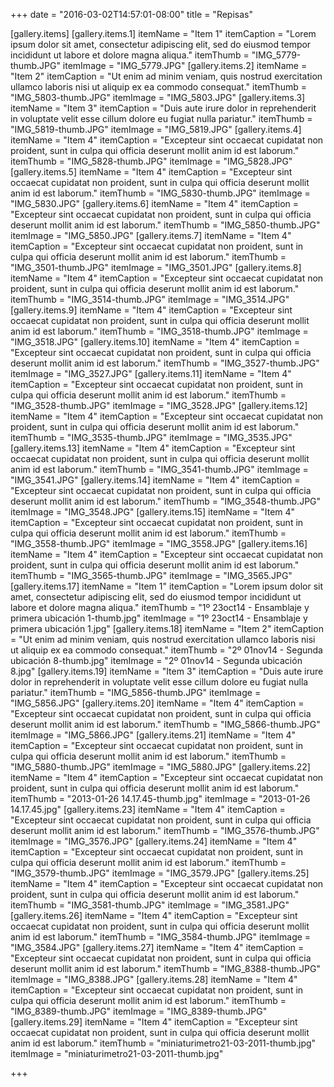 +++
date = "2016-03-02T14:57:01-08:00"
title = "Repisas"

[gallery.items]
  [gallery.items.1]
    itemName = "Item 1"
    itemCaption = "Lorem ipsum dolor sit amet, consectetur adipiscing elit, sed do eiusmod tempor incididunt ut labore et dolore magna aliqua."
    itemThumb = "IMG_5779-thumb.JPG"
    itemImage = "IMG_5779.JPG"
  [gallery.items.2]
    itemName = "Item 2"
    itemCaption = "Ut enim ad minim veniam, quis nostrud exercitation ullamco laboris nisi ut aliquip ex ea commodo consequat."
    itemThumb = "IMG_5803-thumb.JPG"
    itemImage = "IMG_5803.JPG"
  [gallery.items.3]
    itemName = "Item 3"
    itemCaption = "Duis aute irure dolor in reprehenderit in voluptate velit esse cillum dolore eu fugiat nulla pariatur."
    itemThumb = "IMG_5819-thumb.JPG"
    itemImage = "IMG_5819.JPG"
  [gallery.items.4]
    itemName = "Item 4"
    itemCaption = "Excepteur sint occaecat cupidatat non proident, sunt in culpa qui officia deserunt mollit anim id est laborum."
    itemThumb = "IMG_5828-thumb.JPG"
    itemImage = "IMG_5828.JPG"
  [gallery.items.5]
    itemName = "Item 4"
    itemCaption = "Excepteur sint occaecat cupidatat non proident, sunt in culpa qui officia deserunt mollit anim id est laborum."
    itemThumb = "IMG_5830-thumb.JPG"
    itemImage = "IMG_5830.JPG"
  [gallery.items.6]
    itemName = "Item 4"
    itemCaption = "Excepteur sint occaecat cupidatat non proident, sunt in culpa qui officia deserunt mollit anim id est laborum."
    itemThumb = "IMG_5850-thumb.JPG"
    itemImage = "IMG_5850.JPG"
  [gallery.items.7]
    itemName = "Item 4"
    itemCaption = "Excepteur sint occaecat cupidatat non proident, sunt in culpa qui officia deserunt mollit anim id est laborum."
    itemThumb = "IMG_3501-thumb.JPG"
    itemImage = "IMG_3501.JPG"
  [gallery.items.8]
    itemName = "Item 4"
    itemCaption = "Excepteur sint occaecat cupidatat non proident, sunt in culpa qui officia deserunt mollit anim id est laborum."
    itemThumb = "IMG_3514-thumb.JPG"
    itemImage = "IMG_3514.JPG"
  [gallery.items.9]
    itemName = "Item 4"
    itemCaption = "Excepteur sint occaecat cupidatat non proident, sunt in culpa qui officia deserunt mollit anim id est laborum."
    itemThumb = "IMG_3518-thumb.JPG"
    itemImage = "IMG_3518.JPG"
  [gallery.items.10]
    itemName = "Item 4"
    itemCaption = "Excepteur sint occaecat cupidatat non proident, sunt in culpa qui officia deserunt mollit anim id est laborum."
    itemThumb = "IMG_3527-thumb.JPG"
    itemImage = "IMG_3527.JPG"
  [gallery.items.11]
    itemName = "Item 4"
    itemCaption = "Excepteur sint occaecat cupidatat non proident, sunt in culpa qui officia deserunt mollit anim id est laborum."
    itemThumb = "IMG_3528-thumb.JPG"
    itemImage = "IMG_3528.JPG"
  [gallery.items.12]
    itemName = "Item 4"
    itemCaption = "Excepteur sint occaecat cupidatat non proident, sunt in culpa qui officia deserunt mollit anim id est laborum."
    itemThumb = "IMG_3535-thumb.JPG"
    itemImage = "IMG_3535.JPG"
  [gallery.items.13]
    itemName = "Item 4"
    itemCaption = "Excepteur sint occaecat cupidatat non proident, sunt in culpa qui officia deserunt mollit anim id est laborum."
    itemThumb = "IMG_3541-thumb.JPG"
    itemImage = "IMG_3541.JPG"
  [gallery.items.14]
    itemName = "Item 4"
    itemCaption = "Excepteur sint occaecat cupidatat non proident, sunt in culpa qui officia deserunt mollit anim id est laborum."
    itemThumb = "IMG_3548-thumb.JPG"
    itemImage = "IMG_3548.JPG"
  [gallery.items.15]
    itemName = "Item 4"
    itemCaption = "Excepteur sint occaecat cupidatat non proident, sunt in culpa qui officia deserunt mollit anim id est laborum."
    itemThumb = "IMG_3558-thumb.JPG"
    itemImage = "IMG_3558.JPG"
  [gallery.items.16]
    itemName = "Item 4"
    itemCaption = "Excepteur sint occaecat cupidatat non proident, sunt in culpa qui officia deserunt mollit anim id est laborum."
    itemThumb = "IMG_3565-thumb.JPG"
    itemImage = "IMG_3565.JPG"
  [gallery.items.17]
    itemName = "Item 1"
    itemCaption = "Lorem ipsum dolor sit amet, consectetur adipiscing elit, sed do eiusmod tempor incididunt ut labore et dolore magna aliqua."
    itemThumb = "1º 23oct14 - Ensamblaje y primera ubicación 1-thumb.jpg"
    itemImage = "1º 23oct14 - Ensamblaje y primera ubicación 1.jpg"
  [gallery.items.18]
    itemName = "Item 2"
    itemCaption = "Ut enim ad minim veniam, quis nostrud exercitation ullamco laboris nisi ut aliquip ex ea commodo consequat."
    itemThumb = "2º 01nov14 - Segunda ubicación 8-thumb.jpg"
    itemImage = "2º 01nov14 - Segunda ubicación 8.jpg"
  [gallery.items.19]
    itemName = "Item 3"
    itemCaption = "Duis aute irure dolor in reprehenderit in voluptate velit esse cillum dolore eu fugiat nulla pariatur."
    itemThumb = "IMG_5856-thumb.JPG"
    itemImage = "IMG_5856.JPG"
  [gallery.items.20]
    itemName = "Item 4"
    itemCaption = "Excepteur sint occaecat cupidatat non proident, sunt in culpa qui officia deserunt mollit anim id est laborum."
    itemThumb = "IMG_5866-thumb.JPG"
    itemImage = "IMG_5866.JPG"
  [gallery.items.21]
    itemName = "Item 4"
    itemCaption = "Excepteur sint occaecat cupidatat non proident, sunt in culpa qui officia deserunt mollit anim id est laborum."
    itemThumb = "IMG_5880-thumb.JPG"
    itemImage = "IMG_5880.JPG"
  [gallery.items.22]
    itemName = "Item 4"
    itemCaption = "Excepteur sint occaecat cupidatat non proident, sunt in culpa qui officia deserunt mollit anim id est laborum."
    itemThumb = "2013-01-26 14.17.45-thumb.jpg"
    itemImage = "2013-01-26 14.17.45.jpg"
  [gallery.items.23]
    itemName = "Item 4"
    itemCaption = "Excepteur sint occaecat cupidatat non proident, sunt in culpa qui officia deserunt mollit anim id est laborum."
    itemThumb = "IMG_3576-thumb.JPG"
    itemImage = "IMG_3576.JPG"
  [gallery.items.24]
    itemName = "Item 4"
    itemCaption = "Excepteur sint occaecat cupidatat non proident, sunt in culpa qui officia deserunt mollit anim id est laborum."
    itemThumb = "IMG_3579-thumb.JPG"
    itemImage = "IMG_3579.JPG"
  [gallery.items.25]
    itemName = "Item 4"
    itemCaption = "Excepteur sint occaecat cupidatat non proident, sunt in culpa qui officia deserunt mollit anim id est laborum."
    itemThumb = "IMG_3581-thumb.JPG"
    itemImage = "IMG_3581.JPG"
  [gallery.items.26]
    itemName = "Item 4"
    itemCaption = "Excepteur sint occaecat cupidatat non proident, sunt in culpa qui officia deserunt mollit anim id est laborum."
    itemThumb = "IMG_3584-thumb.JPG"
    itemImage = "IMG_3584.JPG"
  [gallery.items.27]
    itemName = "Item 4"
    itemCaption = "Excepteur sint occaecat cupidatat non proident, sunt in culpa qui officia deserunt mollit anim id est laborum."
    itemThumb = "IMG_8388-thumb.JPG"
    itemImage = "IMG_8388.JPG"
  [gallery.items.28]
    itemName = "Item 4"
    itemCaption = "Excepteur sint occaecat cupidatat non proident, sunt in culpa qui officia deserunt mollit anim id est laborum."
    itemThumb = "IMG_8389-thumb.JPG"
    itemImage = "IMG_8389-thumb.JPG"
  [gallery.items.29]
    itemName = "Item 4"
    itemCaption = "Excepteur sint occaecat cupidatat non proident, sunt in culpa qui officia deserunt mollit anim id est laborum."
    itemThumb = "miniaturimetro21-03-2011-thumb.jpg"
    itemImage = "miniaturimetro21-03-2011-thumb.jpg"

+++
